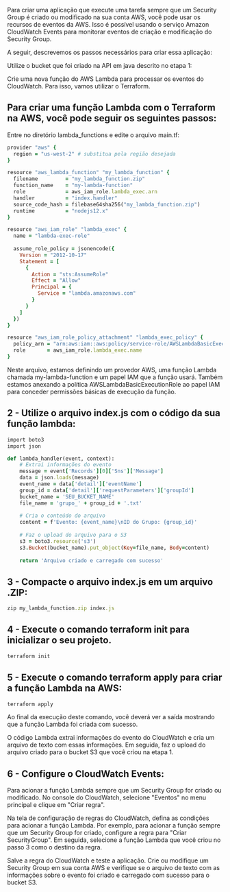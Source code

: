 Para criar uma aplicação que execute uma tarefa sempre que um Security Group é criado ou modificado na sua conta AWS, você pode usar os recursos de eventos da AWS. Isso é possível usando o serviço Amazon CloudWatch Events para monitorar eventos de criação e modificação do Security Group.

A seguir, descrevemos os passos necessários para criar essa aplicação:

Utilize o bucket que foi criado na API em java descrito no etapa 1:

Crie uma nova função do AWS Lambda para processar os eventos do CloudWatch. Para isso, vamos utilizar o Terraform.

Para criar uma função Lambda com o Terraform na AWS, você pode seguir os seguintes passos:
-------------------------

Entre no diretório lambda_functions e edite o arquivo main.tf:
```ruby
provider "aws" {
  region = "us-west-2" # substitua pela região desejada
}

resource "aws_lambda_function" "my_lambda_function" {
  filename         = "my_lambda_function.zip"
  function_name    = "my-lambda-function"
  role             = aws_iam_role.lambda_exec.arn
  handler          = "index.handler"
  source_code_hash = filebase64sha256("my_lambda_function.zip")
  runtime          = "nodejs12.x"
}

resource "aws_iam_role" "lambda_exec" {
  name = "lambda-exec-role"
  
  assume_role_policy = jsonencode({
    Version = "2012-10-17"
    Statement = [
      {
        Action = "sts:AssumeRole"
        Effect = "Allow"
        Principal = {
          Service = "lambda.amazonaws.com"
        }
      }
    ]
  })
}

resource "aws_iam_role_policy_attachment" "lambda_exec_policy" {
  policy_arn = "arn:aws:iam::aws:policy/service-role/AWSLambdaBasicExecutionRole"
  role       = aws_iam_role.lambda_exec.name
}
```
Neste arquivo, estamos definindo um provedor AWS, uma função Lambda chamada my-lambda-function e um papel IAM que a função usará. Também estamos anexando a política AWSLambdaBasicExecutionRole ao papel IAM para conceder permissões básicas de execução da função.

2 - Utilize o arquivo index.js com o código da sua função lambda:
---------------------------
```ruby
import boto3
import json

def lambda_handler(event, context):
    # Extrai informações do evento
    message = event['Records'][0]['Sns']['Message']
    data = json.loads(message)
    event_name = data['detail']['eventName']
    group_id = data['detail']['requestParameters']['groupId']
    bucket_name = 'SEU_BUCKET_NAME'
    file_name = 'grupo_' + group_id + '.txt'
    
    # Cria o conteúdo do arquivo
    content = f'Evento: {event_name}\nID do Grupo: {group_id}'
    
    # Faz o upload do arquivo para o S3
    s3 = boto3.resource('s3')
    s3.Bucket(bucket_name).put_object(Key=file_name, Body=content)
    
    return 'Arquivo criado e carregado com sucesso'

```

3 - Compacte o arquivo index.js em um arquivo .ZIP:
---------------------------------------------

```ruby
zip my_lambda_function.zip index.js
```

4 - Execute o comando terraform init para inicializar o seu projeto.
-----------------
```ruby
terraform init
```

5 - Execute o comando terraform apply para criar a função Lambda na AWS:
-------------------------
```ruby
terraform apply
```

Ao final da execução deste comando, você deverá ver a saída mostrando que a função Lambda foi criada com sucesso.


O código Lambda extrai informações do evento do CloudWatch e cria um arquivo de texto com essas informações. Em seguida, faz o upload do arquivo criado para o bucket S3 que você criou na etapa 1.

6 - Configure o CloudWatch Events:
----------------------------
Para acionar a função Lambda sempre que um Security Group for criado ou modificado. No console do CloudWatch, selecione "Eventos" no menu principal e clique em "Criar regra".

Na tela de configuração de regras do CloudWatch, defina as condições para acionar a função Lambda. Por exemplo, para acionar a função sempre que um Security Group for criado, configure a regra para "Criar SecurityGroup". Em seguida, selecione a função Lambda que você criou no passo 3 como o destino da regra.

Salve a regra do CloudWatch e teste a aplicação. Crie ou modifique um Security Group em sua conta AWS e verifique se o arquivo de texto com as informações sobre o evento foi criado e carregado com sucesso para o bucket S3.
